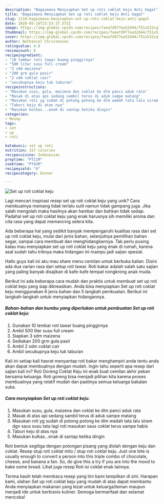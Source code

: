 ```yaml
---
description: "Bagaimana Menyiapkan Set up roti coklat keju Anti Gagal"
title: "Bagaimana Menyiapkan Set up roti coklat keju Anti Gagal"
slug: 1110-bagaimana-menyiapkan-set-up-roti-coklat-keju-anti-gagal
date: 2020-05-16T23:53:37.572Z
image: https://img-global.cpcdn.com/recipes/faeafd977ea52d44/751x532cq70/set-up-roti-coklat-keju-foto-resep-utama.jpg
thumbnail: https://img-global.cpcdn.com/recipes/faeafd977ea52d44/751x532cq70/set-up-roti-coklat-keju-foto-resep-utama.jpg
cover: https://img-global.cpcdn.com/recipes/faeafd977ea52d44/751x532cq70/set-up-roti-coklat-keju-foto-resep-utama.jpg
author: Nathaniel Christensen
ratingvalue: 4.8
reviewcount: 8
recipeingredient:
- "10 lembar roti tawar buang pinggirnya"
- "500 liter susu full cream"
- "3 sdm maizena"
- "200 grm gula pasir"
- "2 sdm coklat cair"
- "secukupnya keju tuk taburan"
recipeinstructions:
- "Masukan susu, gula, maizena dan coklat ke dlm panci aduk rata"
- "Masak di atas api sedang sambil terus di aduk sampe matang"
- "Masukan roti yg sudah di potong potong ke dlm wadah tata lalu siram dgn saus susu tata lagi roti masukan saus coklat terus sampe habis"
- "Taburi keju di atas nya"
- "Masukan kulkas...enak di santap ketika dingin"
categories:
- Resep
tags:
- set
- up
- roti

katakunci: set up roti 
nutrition: 157 calories
recipecuisine: Indonesian
preptime: "PT11M"
cooktime: "PT42M"
recipeyield: "4"
recipecategory: Dinner

---
```



![Set up roti coklat keju](https://img-global.cpcdn.com/recipes/faeafd977ea52d44/751x532cq70/set-up-roti-coklat-keju-foto-resep-utama.jpg)

Lagi mencari inspirasi resep set up roti coklat keju yang unik? Cara membuatnya memang tidak terlalu sulit namun tidak gampang juga. Jika salah mengolah maka hasilnya akan hambar dan bahkan tidak sedap. Padahal set up roti coklat keju yang enak harusnya sih memiliki aroma dan cita rasa yang dapat memancing selera kita.

Ada beberapa hal yang sedikit banyak mempengaruhi kualitas rasa dari set up roti coklat keju, mulai dari jenis bahan, selanjutnya pemilihan bahan segar, sampai cara membuat dan menghidangkannya. Tak perlu pusing kalau mau menyiapkan set up roti coklat keju yang enak di rumah, karena asal sudah tahu triknya maka hidangan ini mampu jadi sajian spesial.

Hallo guys kali ini aku mau share menu cemilan untuk berbuka kalian. Disini ada dua varian rasa dari setup roti tawar. Roti bakar adalah salah satu sajian yang paling banyak disajikan di kafe-kafe tempat nongkrong anak muda.


Berikut ini ada beberapa cara mudah dan praktis untuk membuat set up roti coklat keju yang siap dikreasikan. Anda bisa menyiapkan Set up roti coklat keju menggunakan 6 jenis bahan dan 5 langkah pembuatan. Berikut ini langkah-langkah untuk menyiapkan hidangannya.

<!--inarticleads1-->

##### Bahan-bahan dan bumbu yang diperlukan untuk pembuatan Set up roti coklat keju:

1. Gunakan 10 lembar roti tawar buang pinggirnya
1. Ambil 500 liter susu full cream
1. Siapkan 3 sdm maizena
1. Sediakan 200 grm gula pasir
1. Ambil 2 sdm coklat cair
1. Ambil secukupnya keju tuk taburan


Kali ini setiap kali hasrat menyantap roti bakar menghampiri anda tentu anda akan dapat membuatnya dengan mudah. Ingin tahu seperti apa resep dari sajian kali ini? Roti Goreng Coklat Keju ini enak buat cemilan akhir pekan bersama keluarga. Roti goreng bisa menjadi pilihan kita karena proses membuatnya yang relatif mudah dan pastinya semua keluarga bakalan suka. 

<!--inarticleads2-->

##### Cara menyiapkan Set up roti coklat keju:

1. Masukan susu, gula, maizena dan coklat ke dlm panci aduk rata
1. Masak di atas api sedang sambil terus di aduk sampe matang
1. Masukan roti yg sudah di potong potong ke dlm wadah tata lalu siram dgn saus susu tata lagi roti masukan saus coklat terus sampe habis
1. Taburi keju di atas nya
1. Masukan kulkas...enak di santap ketika dingin


Roti bentuk segitiga dengan potongan pisang yang diolah dengan keju dan coklat. Resep stup roti coklat milo / stup roti coklat keju. Just one bite is usually enough to convert a person into this triple combo of chocolate, cheese, and banana a fan. So, do give this a try if you are into the mood to bake some bread. Lihat juga resep Roti isi coklat enak lainnya. 

Terima kasih telah membaca resep yang tim kami tampilkan di sini. Harapan kami, olahan Set up roti coklat keju yang mudah di atas dapat membantu Anda menyiapkan makanan yang lezat untuk keluarga/teman maupun menjadi ide untuk berbisnis kuliner. Semoga bermanfaat dan selamat mencoba!
